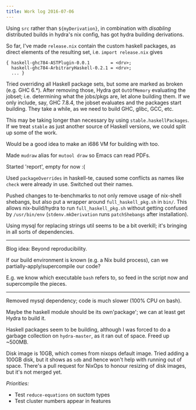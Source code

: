 ```yaml
---
title: Work log 2016-07-06
---
```


Using `src` rather than `${myDerivation}`, in combination with *disabling* distributed builds in hydra's nix config, has got hydra building derivations.

So far, I've made `release.nix` contain the custom haskell packages, as direct elements of the resulting set, i.e. `import release.nix` gives

    { haskell-ghc784-ASTPlugin-0.0.1        = <drv>;
      haskell-ghc784-ArbitraryHaskell-0.2.1 = <drv>;
      ... }

Tried overriding all Haskell package sets, but some are marked as broken (e.g. GHC 6.*). After removing those, Hydra got `OutOfMemory` evaluating the jobset; i.e. determining what the jobs/pkgs are, let alone building them. If we only include, say, GHC 7.8.4, the jobset evaluates and the packages start building. They take a while, as we need to build GHC, glibc, GCC, etc.

This may be taking longer than necessary by using `stable.haskellPackages`. If we treat `stable` as just another source of Haskell versions, we could split up some of the work.

Would be a good idea to make an i686 VM for building with too.

Made `mudraw` alias for `mutool draw` so Emacs can read PDFs.

Started 'report', empty for now :(

Used `packageOverrides` in haskell-te, caused some conflicts as names like `check` were already in use. Switched out their names.

Pushed changes to te-benchmarks to not only remove usage of nix-shell shebangs, but also put a wrapper around `full_haskell_pkg.sh` in `bin/`. This allows nix-build/hydra to run `full_haskell_pkg.sh` without getting confused by `/usr/bin/env` (`stdenv.mkDerivation` runs `patchShebangs` after installation).

Using mysql for replacing strings util seems to be a bit overkill; it's bringing in all sorts of dependencies.

---

Blog idea: Beyond reproducibility.

If our build environment is known (e.g. a Nix build process), can we partially-apply/supercompile our code?

E.g. we know which executable `bash` refers to, so feed in the script now and supercompile the pieces.

---

Removed mysql dependency; code is much slower (100% CPU on bash).

Maybe the haskell module should be its own'package'; we can at least get Hydra to build it.

Haskell packages seem to be building, although I was forced to do a garbage collection on `hydra-master`, as it ran out of space. Freed up ~500MB.

Disk image is 10GB, which comes from nixops default image. Tried adding a 100GB disk, but it shows as `sdb` and hence won't help with running out of space. There's a pull request for NixOps to honour resizing of disk images, but it's not merged yet.

_Priorities:_

 - Test `reduce-equations` on suctom types
 - Test cluster numbers appear in features
